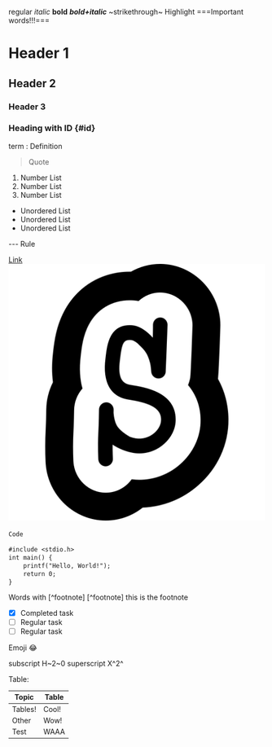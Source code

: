 regular
*italic*
**bold**
***bold+italic***
~strikethrough~
Highlight ===Important words!!!===

# Header 1
## Header 2
### Header 3
### Heading with ID {#id}

term
: Definition

> Quote

1. Number List
2. Number List
3. Number List
- Unordered List
- Unordered List
- Unordered List

--- Rule

[Link](https://www.example.com)
![image](../../scratch.png)

`Code`

```Fenced code
#include <stdio.h>
int main() {
    printf("Hello, World!");
    return 0;
}
```

Words with [^footnote]
[^footnote] this is the footnote

- [X] Completed task
- [ ] Regular task
- [ ] Regular task

Emoji :joy:

subscript H~2~0
superscript X^2^

Table:

| Topic | Table |
| ----- | ----- |
|Tables!| Cool! |
|Other  | Wow!  |
| Test  | WAAA  |